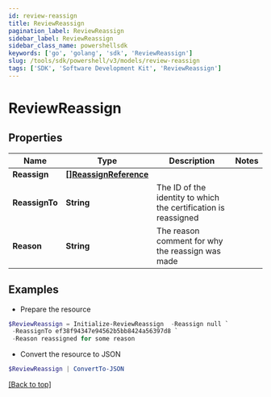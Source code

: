 ```yaml
---
id: review-reassign
title: ReviewReassign
pagination_label: ReviewReassign
sidebar_label: ReviewReassign
sidebar_class_name: powershellsdk
keywords: ['go', 'golang', 'sdk', 'ReviewReassign'] 
slug: /tools/sdk/powershell/v3/models/review-reassign
tags: ['SDK', 'Software Development Kit', 'ReviewReassign']
---
```



# ReviewReassign

## Properties

Name | Type | Description | Notes
------------ | ------------- | ------------- | -------------
**Reassign** |  [**[]ReassignReference**](reassign-reference) |  | 
**ReassignTo** |  **String** | The ID of the identity to which the certification is reassigned | 
**Reason** |  **String** | The reason comment for why the reassign was made | 

## Examples

- Prepare the resource
```powershell
$ReviewReassign = Initialize-ReviewReassign  -Reassign null `
 -ReassignTo ef38f94347e94562b5bb8424a56397d8 `
 -Reason reassigned for some reason
```

- Convert the resource to JSON
```powershell
$ReviewReassign | ConvertTo-JSON
```


[[Back to top]](#) 


